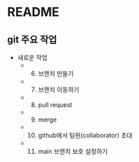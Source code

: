 # README

## git 주요 작업
- 새로운 작업
   + 6. 브랜치 만들기
   + 7. 브랜치 이동하기
   + 8. pull request
   + 9. merge
   + 10. github에서 팀원(collaborator) 초대
   + 11. main 브랜치 보호 설정하기  
